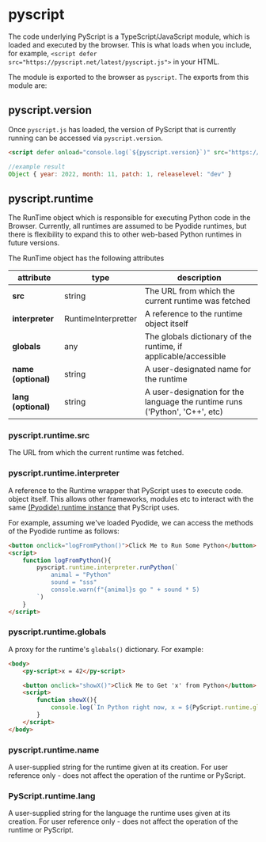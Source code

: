 # pyscript

The code underlying PyScript is a TypeScript/JavaScript module, which is loaded and executed by the browser. This is what loads when you include, for example, `<script defer src="https://pyscript.net/latest/pyscript.js">` in your HTML.

The module is exported to the browser as `pyscript`. The exports from this module are:

## pyscript.version

Once `pyscript.js` has loaded, the version of PyScript that is currently running can be accessed via `pyscript.version`.
```html
<script defer onload="console.log(`${pyscript.version}`)" src="https://pyscript.net/latest/pyscript.js"></script>
```
```js
//example result
Object { year: 2022, month: 11, patch: 1, releaselevel: "dev" }
```

## pyscript.runtime

The RunTime object which is responsible for executing Python code in the Browser. Currently, all runtimes are assumed to be Pyodide runtimes, but there is flexibility to expand this to other web-based Python runtimes in future versions.

The RunTime object has the following attributes

| attribute           | type                | description                                                                 |
|---------------------|---------------------|-----------------------------------------------------------------------------|
| **src**             | string              | The URL from which the current runtime was fetched                          |
| **interpreter**     | RuntimeInterpretter | A reference to the runtime object itself                                    |
| **globals**         | any                 | The globals dictionary of the runtime, if applicable/accessible             |
| **name (optional)** | string              | A user-designated name for the runtime                                      |
| **lang (optional)** | string              | A user-designation for the language the runtime runs ('Python', 'C++', etc) |

### pyscript.runtime.src

The URL from which the current runtime was fetched.

### pyscript.runtime.interpreter

A reference to the Runtime wrapper that PyScript uses to execute code. object itself. This allows other frameworks, modules etc to interact with the same [(Pyodide) runtime instance](https://pyodide.org/en/stable/usage/api/js-api.html) that PyScript uses.

For example, assuming we've loaded Pyodide, we can access the methods of the Pyodide runtime as follows:

```html
<button onclick="logFromPython()">Click Me to Run Some Python</button>
<script>
    function logFromPython(){
        pyscript.runtime.interpreter.runPython(`
            animal = "Python"
            sound = "sss"
            console.warn(f"{animal}s go " + sound * 5)
        `)
    }
</script>
```

### pyscript.runtime.globals

A proxy for the runtime's `globals()` dictionary. For example:

```html
<body>
    <py-script>x = 42</py-script>

    <button onclick="showX()">Click Me to Get 'x' from Python</button>
    <script>
        function showX(){
            console.log(`In Python right now, x = ${PyScript.runtime.globals.get('x')}`)
        }
    </script>
</body>
```
### pyscript.runtime.name

A user-supplied string for the runtime given at its creation. For user reference only - does not affect the operation of the runtime or PyScript.

### PyScript.runtime.lang

A user-supplied string for the language the runtime uses given at its creation. For user reference only - does not affect the operation of the runtime or PyScript.
